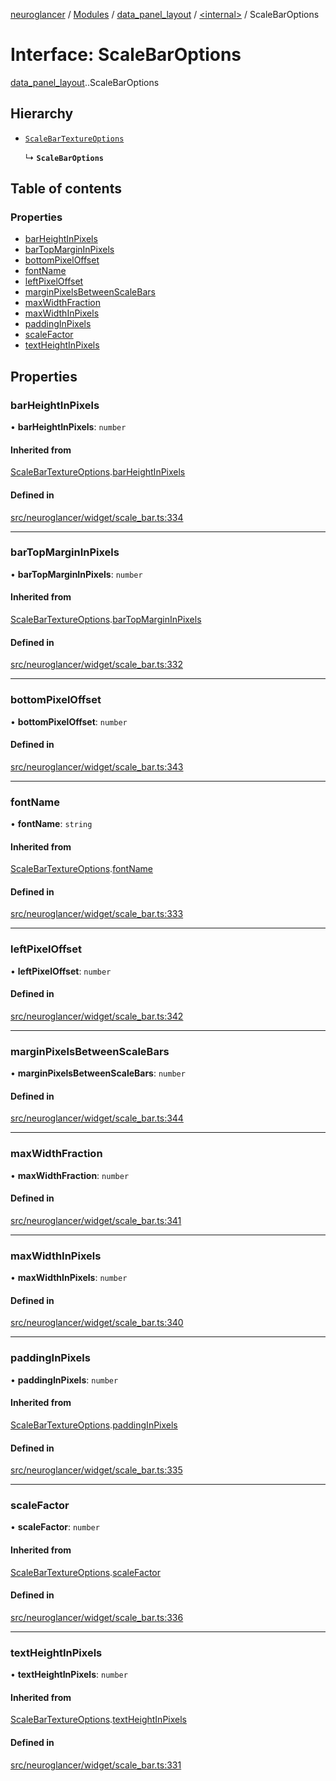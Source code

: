 [neuroglancer](../README.md) / [Modules](../modules.md) / [data\_panel\_layout](../modules/data_panel_layout.md) / [<internal\>](../modules/data_panel_layout._internal_.md) / ScaleBarOptions

# Interface: ScaleBarOptions

[data_panel_layout](../modules/data_panel_layout.md).[<internal>](../modules/data_panel_layout._internal_.md).ScaleBarOptions

## Hierarchy

- [`ScaleBarTextureOptions`](data_panel_layout._internal_.ScaleBarTextureOptions.md)

  ↳ **`ScaleBarOptions`**

## Table of contents

### Properties

- [barHeightInPixels](data_panel_layout._internal_.ScaleBarOptions.md#barheightinpixels)
- [barTopMarginInPixels](data_panel_layout._internal_.ScaleBarOptions.md#bartopmargininpixels)
- [bottomPixelOffset](data_panel_layout._internal_.ScaleBarOptions.md#bottompixeloffset)
- [fontName](data_panel_layout._internal_.ScaleBarOptions.md#fontname)
- [leftPixelOffset](data_panel_layout._internal_.ScaleBarOptions.md#leftpixeloffset)
- [marginPixelsBetweenScaleBars](data_panel_layout._internal_.ScaleBarOptions.md#marginpixelsbetweenscalebars)
- [maxWidthFraction](data_panel_layout._internal_.ScaleBarOptions.md#maxwidthfraction)
- [maxWidthInPixels](data_panel_layout._internal_.ScaleBarOptions.md#maxwidthinpixels)
- [paddingInPixels](data_panel_layout._internal_.ScaleBarOptions.md#paddinginpixels)
- [scaleFactor](data_panel_layout._internal_.ScaleBarOptions.md#scalefactor)
- [textHeightInPixels](data_panel_layout._internal_.ScaleBarOptions.md#textheightinpixels)

## Properties

### barHeightInPixels

• **barHeightInPixels**: `number`

#### Inherited from

[ScaleBarTextureOptions](data_panel_layout._internal_.ScaleBarTextureOptions.md).[barHeightInPixels](data_panel_layout._internal_.ScaleBarTextureOptions.md#barheightinpixels)

#### Defined in

[src/neuroglancer/widget/scale_bar.ts:334](https://github.com/ActiveBrainAtlas2/neuroglancer/blob/540617bc/src/neuroglancer/widget/scale_bar.ts#L334)

___

### barTopMarginInPixels

• **barTopMarginInPixels**: `number`

#### Inherited from

[ScaleBarTextureOptions](data_panel_layout._internal_.ScaleBarTextureOptions.md).[barTopMarginInPixels](data_panel_layout._internal_.ScaleBarTextureOptions.md#bartopmargininpixels)

#### Defined in

[src/neuroglancer/widget/scale_bar.ts:332](https://github.com/ActiveBrainAtlas2/neuroglancer/blob/540617bc/src/neuroglancer/widget/scale_bar.ts#L332)

___

### bottomPixelOffset

• **bottomPixelOffset**: `number`

#### Defined in

[src/neuroglancer/widget/scale_bar.ts:343](https://github.com/ActiveBrainAtlas2/neuroglancer/blob/540617bc/src/neuroglancer/widget/scale_bar.ts#L343)

___

### fontName

• **fontName**: `string`

#### Inherited from

[ScaleBarTextureOptions](data_panel_layout._internal_.ScaleBarTextureOptions.md).[fontName](data_panel_layout._internal_.ScaleBarTextureOptions.md#fontname)

#### Defined in

[src/neuroglancer/widget/scale_bar.ts:333](https://github.com/ActiveBrainAtlas2/neuroglancer/blob/540617bc/src/neuroglancer/widget/scale_bar.ts#L333)

___

### leftPixelOffset

• **leftPixelOffset**: `number`

#### Defined in

[src/neuroglancer/widget/scale_bar.ts:342](https://github.com/ActiveBrainAtlas2/neuroglancer/blob/540617bc/src/neuroglancer/widget/scale_bar.ts#L342)

___

### marginPixelsBetweenScaleBars

• **marginPixelsBetweenScaleBars**: `number`

#### Defined in

[src/neuroglancer/widget/scale_bar.ts:344](https://github.com/ActiveBrainAtlas2/neuroglancer/blob/540617bc/src/neuroglancer/widget/scale_bar.ts#L344)

___

### maxWidthFraction

• **maxWidthFraction**: `number`

#### Defined in

[src/neuroglancer/widget/scale_bar.ts:341](https://github.com/ActiveBrainAtlas2/neuroglancer/blob/540617bc/src/neuroglancer/widget/scale_bar.ts#L341)

___

### maxWidthInPixels

• **maxWidthInPixels**: `number`

#### Defined in

[src/neuroglancer/widget/scale_bar.ts:340](https://github.com/ActiveBrainAtlas2/neuroglancer/blob/540617bc/src/neuroglancer/widget/scale_bar.ts#L340)

___

### paddingInPixels

• **paddingInPixels**: `number`

#### Inherited from

[ScaleBarTextureOptions](data_panel_layout._internal_.ScaleBarTextureOptions.md).[paddingInPixels](data_panel_layout._internal_.ScaleBarTextureOptions.md#paddinginpixels)

#### Defined in

[src/neuroglancer/widget/scale_bar.ts:335](https://github.com/ActiveBrainAtlas2/neuroglancer/blob/540617bc/src/neuroglancer/widget/scale_bar.ts#L335)

___

### scaleFactor

• **scaleFactor**: `number`

#### Inherited from

[ScaleBarTextureOptions](data_panel_layout._internal_.ScaleBarTextureOptions.md).[scaleFactor](data_panel_layout._internal_.ScaleBarTextureOptions.md#scalefactor)

#### Defined in

[src/neuroglancer/widget/scale_bar.ts:336](https://github.com/ActiveBrainAtlas2/neuroglancer/blob/540617bc/src/neuroglancer/widget/scale_bar.ts#L336)

___

### textHeightInPixels

• **textHeightInPixels**: `number`

#### Inherited from

[ScaleBarTextureOptions](data_panel_layout._internal_.ScaleBarTextureOptions.md).[textHeightInPixels](data_panel_layout._internal_.ScaleBarTextureOptions.md#textheightinpixels)

#### Defined in

[src/neuroglancer/widget/scale_bar.ts:331](https://github.com/ActiveBrainAtlas2/neuroglancer/blob/540617bc/src/neuroglancer/widget/scale_bar.ts#L331)
